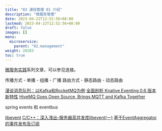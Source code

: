 ```yaml
---
title: "03 通信管理 01 介绍"
description: "微服务管理"
date: 2023-04-22T12:52:56+08:00
lastmod: 2023-04-22T12:52:56+08:00
draft: false
images: []
menu:
  microservice:
    parent: "02.management"
weight: 20203
toc: true
---
```


[微服务实践](https://www.jianshu.com/c/90fcbc52ce97)系列文章，可以参见连接。

传播方式
    - 单播
    - 组播
    - 广播
路由方式
    - 静态路由
    - 动态路由

[漫谈消息队列：以Kafka和RocketMQ为例](https://mp.weixin.qq.com/s/d-Rq9DZvNqTnO4xMv7sdWQ)
[全面剖析 Knative Eventing 0.6 版本新特性](https://www.jianshu.com/p/e7ba6a8b016d?utm_campaign=haruki&utm_content=note&utm_medium=reader_share&utm_source=weixin)
[HiveMQ Goes Open Source, Brings MQTT and Kafka Together](https://www.infoq.com/news/2019/04/hivemq-extension-kafka-mqtt)

spring events 和 eventbus

[libevent](http://libevent.org/)
[C/C++：深入浅出-服务器高并发库libevent(一)](http://www.itheima.com/news/20171130/163718.html)
[基于EventAggregator的事件发布及订阅](https://www.cnblogs.com/scy251147/p/3407983.html)
